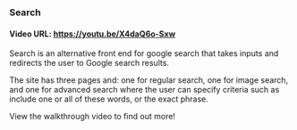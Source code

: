 ### Search
#### Video URL: https://youtu.be/X4daQ6o-Sxw

Search is an alternative front end for google search that takes inputs and redirects the user to Google search results.

The site has three pages and: one for regular search, one for image search, and one for advanced search where the user can specify criteria such as include one or all of these words, or the exact phrase.

View the walkthrough video to find out more!
